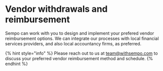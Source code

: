 # Vendor withdrawals and reimbursement

Sempo can work with you to design and implement your prefered vendor reimbursement options. We can integrate our processes with local financial services providers, and also local accountancy firms, as preferred.

{% hint style="info" %}
Please reach out to us at team@withsempo.com to discuss your preferred vendor reimbursement method and schedule.
{% endhint %}

